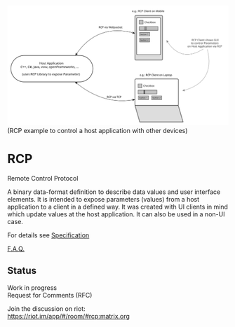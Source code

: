 ![Alt RCP diagram](./RCP_diagram.svg)
(RCP example to control a host application with other devices)


# RCP
Remote Control Protocol

A binary data-format definition to describe data values and user interface elements.
It is intended to expose parameters (values) from a host application to a client in a defined way. It was created with UI clients in mind which update values at the host application. It can also be used in a non-UI case.

For details see [Specification](https://github.com/rabbitControl/RCP/blob/master/RCPSpecification.md)

[F.A.Q.](https://github.com/rabbitControl/RCP/wiki/F.A.Q.)

## Status

Work in progress  
Request for Comments (RFC)

Join the discussion on riot:  
https://riot.im/app/#/room/#rcp:matrix.org
